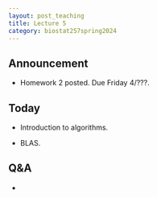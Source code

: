 ```yaml
---
layout: post_teaching
title: Lecture 5
category: biostat257spring2024
---
```


## Announcement

* Homework 2 posted. Due Friday 4/???.

## Today

* Introduction to algorithms.

* BLAS.

## Q&A

* 
